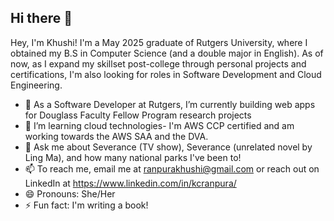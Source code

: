## Hi there 👋

Hey, I'm Khushi! I'm a May 2025 graduate of Rutgers University, where I obtained my B.S in Computer Science (and a double major in English). As of now, as I expand my skillset post-college through personal projects and certifications, I'm also looking for roles in Software Development and Cloud Engineering.   

- 🔭 As a Software Developer at Rutgers, I’m currently building web apps for Douglass Faculty Fellow Program research projects
- 🌱 I’m learning cloud technologies- I'm AWS CCP certified and am working towards the AWS SAA and the DVA. 
- 💬 Ask me about Severance (TV show), Severance (unrelated novel by Ling Ma), and how many national parks I've been to!
- 📫 To reach me, email me at ranpurakhushi@gmail.com or reach out on LinkedIn at https://www.linkedin.com/in/kcranpura/
- 😄 Pronouns: She/Her
- ⚡ Fun fact: I'm writing a book!

